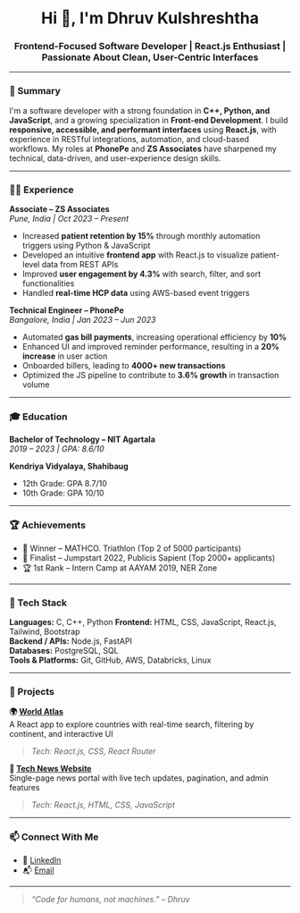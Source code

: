 <h1 align="center">Hi 👋, I'm Dhruv Kulshreshtha</h1>
<h3 align="center">Frontend-Focused Software Developer | React.js Enthusiast | Passionate About Clean, User-Centric Interfaces</h3>

---

### 💼 Summary

I'm a software developer with a strong foundation in **C++, Python, and JavaScript**, and a growing specialization in **Front-end Development**. I build **responsive, accessible, and performant interfaces** using **React.js**, with experience in RESTful integrations, automation, and cloud-based workflows. My roles at **PhonePe** and **ZS Associates** have sharpened my technical, data-driven, and user-experience design skills.

---

### 🧑‍💻 Experience

**Associate – ZS Associates**  
*Pune, India | Oct 2023 – Present*  
- Increased **patient retention by 15%** through monthly automation triggers using Python & JavaScript  
- Developed an intuitive **frontend app** with React.js to visualize patient-level data from REST APIs  
- Improved **user engagement by 4.3%** with search, filter, and sort functionalities  
- Handled **real-time HCP data** using AWS-based event triggers  

**Technical Engineer – PhonePe**  
*Bangalore, India | Jan 2023 – Jun 2023*  
- Automated **gas bill payments**, increasing operational efficiency by **10%**  
- Enhanced UI and improved reminder performance, resulting in a **20% increase** in user action  
- Onboarded billers, leading to **4000+ new transactions**  
- Optimized the JS pipeline to contribute to **3.6% growth** in transaction volume  

---

### 🎓 Education

**Bachelor of Technology – NIT Agartala**  
*2019 – 2023 | GPA: 8.6/10*  

**Kendriya Vidyalaya, Shahibaug**  
- 12th Grade: GPA 8.7/10  
- 10th Grade: GPA 10/10  

---

### 🏆 Achievements

- 🥇 Winner – MATHCO. Triathlon (Top 2 of 5000 participants)  
- 🥈 Finalist – Jumpstart 2022, Publicis Sapient (Top 2000+ applicants)  
- 🏆 1st Rank – Intern Camp at AAYAM 2019, NER Zone  

---

### 🧰 Tech Stack

**Languages:** C, C++, Python 
**Frontend:**  HTML, CSS, JavaScript, React.js, Tailwind, Bootstrap  
**Backend / APIs:** Node.js, FastAPI  
**Databases:** PostgreSQL, SQL  
**Tools & Platforms:** Git, GitHub, AWS, Databricks, Linux  

---

### 🚀 Projects

**🌍 [World Atlas](https://reactexplorecountryproject.netlify.app/)**  
A React app to explore countries with real-time search, filtering by continent, and interactive UI  
> _Tech: React.js, CSS, React Router_

**📰 [Tech News Website](https://gettechnews.netlify.app/)**  
Single-page news portal with live tech updates, pagination, and admin features  
> _Tech: React.js, HTML, CSS, JavaScript_

---

### 📫 Connect With Me

- 🔗 [LinkedIn](https://www.linkedin.com/in/dhruv-kulsh/)  
- 📬 [Email](dhruvkulsh@gmail.com)

---

> _“Code for humans, not machines.” – Dhruv_
